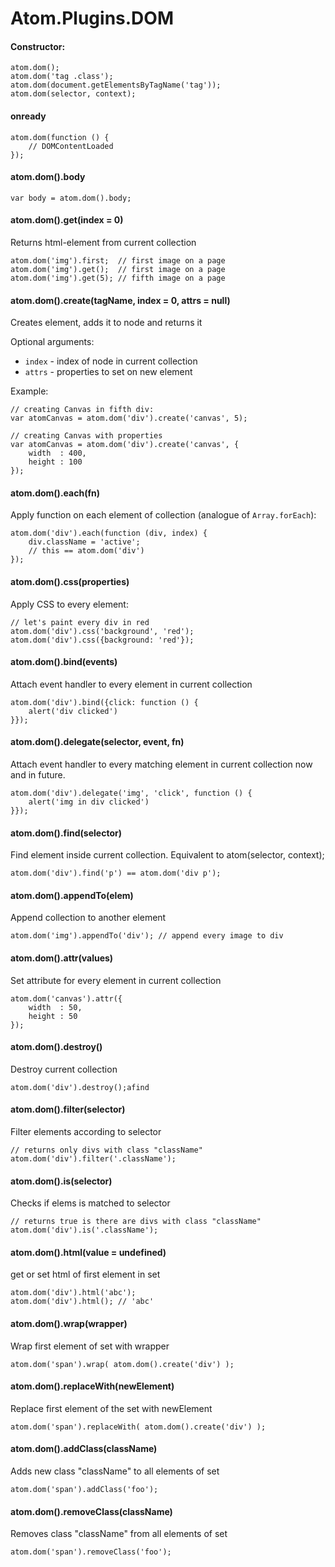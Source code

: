 Atom.Plugins.DOM
================

#### Constructor:

	atom.dom();
	atom.dom('tag .class');
	atom.dom(document.getElementsByTagName('tag'));
	atom.dom(selector, context);

#### onready

	atom.dom(function () {
		// DOMContentLoaded
	});

#### atom.dom().body

	var body = atom.dom().body;

#### atom.dom().get(index = 0)

Returns html-element from current collection

	atom.dom('img').first;  // first image on a page
	atom.dom('img').get();  // first image on a page
	atom.dom('img').get(5); // fifth image on a page

#### atom.dom().create(tagName, index = 0, attrs = null)

Creates element, adds it to node and returns it

Optional arguments:

* `index` - index of node in current collection
* `attrs` - properties to set on new element

Example:

	// creating Canvas in fifth div:
	var atomCanvas = atom.dom('div').create('canvas', 5);

	// creating Canvas with properties
	var atomCanvas = atom.dom('div').create('canvas', {
		width  : 400,
		height : 100
	});

#### atom.dom().each(fn)

Apply function on each element of collection (analogue of `Array.forEach`):

	atom.dom('div').each(function (div, index) {
		div.className = 'active';
		// this == atom.dom('div')
	});

#### atom.dom().css(properties)

Apply CSS to every element:

	// let's paint every div in red
	atom.dom('div').css('background', 'red');
	atom.dom('div').css({background: 'red'});

#### atom.dom().bind(events)

Attach event handler to every element in current collection

	atom.dom('div').bind({click: function () {
		alert('div clicked')
	}});

#### atom.dom().delegate(selector, event, fn)

Attach event handler to every matching element in current collection now and in
future.

	atom.dom('div').delegate('img', 'click', function () {
		alert('img in div clicked')
	}});

#### atom.dom().find(selector)

Find element inside current collection. Equivalent to atom(selector, context);

	atom.dom('div').find('p') == atom.dom('div p');

#### atom.dom().appendTo(elem)

Append collection to another element

	atom.dom('img').appendTo('div'); // append every image to div

#### atom.dom().attr(values)

Set attribute for every element in current collection

	atom.dom('canvas').attr({
		width  : 50,
		height : 50
	});

#### atom.dom().destroy()

Destroy current collection

	atom.dom('div').destroy();afind

#### atom.dom().filter(selector)

Filter elements according to selector

	// returns only divs with class "className"
	atom.dom('div').filter('.className');


#### atom.dom().is(selector)

Checks if elems is matched to selector

	// returns true is there are divs with class "className"
	atom.dom('div').is('.className');

#### atom.dom().html(value = undefined)

get or set html of first element in set

	atom.dom('div').html('abc');
	atom.dom('div').html(); // 'abc'

#### atom.dom().wrap(wrapper)

Wrap first element of set with wrapper

	atom.dom('span').wrap( atom.dom().create('div') );

#### atom.dom().replaceWith(newElement)

Replace first element of the set with newElement

	atom.dom('span').replaceWith( atom.dom().create('div') );

#### atom.dom().addClass(className)

Adds new class "className" to all elements of set

	atom.dom('span').addClass('foo');


#### atom.dom().removeClass(className)

Removes class "className" from all elements of set

	atom.dom('span').removeClass('foo');